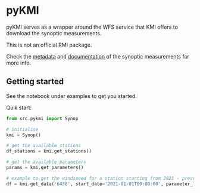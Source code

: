 # pyKMI

pyKMI serves as a wrapper around the WFS service that KMI offers to download the synoptic measurements.

This is not an official RMI package.

Check the [metadata](https://opendata.meteo.be/geonetwork/srv/eng/catalog.search;jsessionid=A7FEA3AF21132DE8B1DA8A2CD1746597#/metadata/RMI_DATASET_SYNOP) 
and [documentation](https://opendata.meteo.be/documentation/?dataset=synop)
of the synoptic measurements for more info.

## Getting started

See the notebook under examples to get you started.

Quik start:

```python
from src.pykmi import Synop

# initialise
kmi = Synop()

# get the available stations
df_stations = kmi.get_stations()

# get the available parameters
params = kmi.get_parameters()

# example to get the windspeed for a station starting from 2021 - present
df = kmi.get_data('6438', start_date='2021-01-01T00:00:00', parameter_list=['wind_speed'])
```